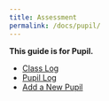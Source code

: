 ```yaml
---
title: Assessment
permalink: /docs/pupil/
---
```


**This guide is for Pupil.**

- [Class Log](class-log)
- [Pupil Log](pupil-log)
- [Add a New Pupil](adding-a-new-pupil)
